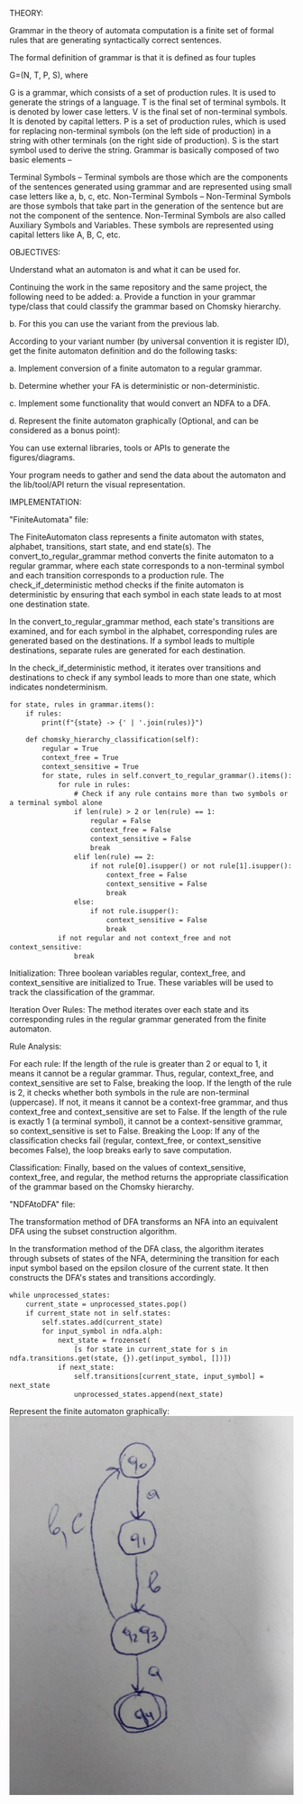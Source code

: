 THEORY:

Grammar in the theory of automata computation is a finite set of formal rules that are generating syntactically correct sentences.

The formal definition of grammar is that it is defined as four tuples

G=(N, T, P, S), where

G is a grammar, which consists of a set of production rules. It is used to generate the strings of a language.
T is the final set of terminal symbols. It is denoted by lower case letters.
V is the final set of non-terminal symbols. It is denoted by capital letters.
P is a set of production rules, which is used for replacing non-terminal symbols (on the left side of production) in a string with other terminals (on the right side of production).
S is the start symbol used to derive the string.
Grammar is basically composed of two basic elements –

Terminal Symbols –
Terminal symbols are those which are the components of the sentences generated using grammar and are represented using small case letters like a, b, c, etc.
Non-Terminal Symbols –
Non-Terminal Symbols are those symbols that take part in the generation of the sentence but are not the component of the sentence. Non-Terminal Symbols are also called Auxiliary Symbols and Variables. These symbols are represented using capital letters like A, B, C, etc.


OBJECTIVES:

Understand what an automaton is and what it can be used for.

Continuing the work in the same repository and the same project, the following need to be added: a. Provide a function in your grammar type/class that could classify the grammar based on Chomsky hierarchy.

b. For this you can use the variant from the previous lab.

According to your variant number (by universal convention it is register ID), get the finite automaton definition and do the following tasks:

a. Implement conversion of a finite automaton to a regular grammar.

b. Determine whether your FA is deterministic or non-deterministic.

c. Implement some functionality that would convert an NDFA to a DFA.

d. Represent the finite automaton graphically (Optional, and can be considered as a bonus point):

You can use external libraries, tools or APIs to generate the figures/diagrams.

Your program needs to gather and send the data about the automaton and the lib/tool/API return the visual representation.


IMPLEMENTATION:

"FiniteAutomata" file:

The FiniteAutomaton class represents a finite automaton with states, alphabet, transitions, start state, and end state(s). The convert_to_regular_grammar method converts the finite automaton to a regular grammar, where each state corresponds to a non-terminal symbol and each transition corresponds to a production rule. The check_if_deterministic method checks if the finite automaton is deterministic by ensuring that each symbol in each state leads to at most one destination state.

In the convert_to_regular_grammar method, each state's transitions are examined, and for each symbol in the alphabet, corresponding rules are generated based on the destinations. If a symbol leads to multiple destinations, separate rules are generated for each destination.

In the check_if_deterministic method, it iterates over transitions and destinations to check if any symbol leads to more than one state, which indicates nondeterminism.

````
for state, rules in grammar.items():
    if rules:
        print(f"{state} -> {' | '.join(rules)}")
````

````
    def chomsky_hierarchy_classification(self):
        regular = True
        context_free = True
        context_sensitive = True
        for state, rules in self.convert_to_regular_grammar().items():
            for rule in rules:
                # Check if any rule contains more than two symbols or a terminal symbol alone
                if len(rule) > 2 or len(rule) == 1:
                    regular = False
                    context_free = False
                    context_sensitive = False
                    break
                elif len(rule) == 2:
                    if not rule[0].isupper() or not rule[1].isupper():
                        context_free = False
                        context_sensitive = False
                        break
                else:
                    if not rule.isupper():
                        context_sensitive = False
                        break
            if not regular and not context_free and not context_sensitive:
                break
````

Initialization: Three boolean variables regular, context_free, and context_sensitive are initialized to True. These variables will be used to track the classification of the grammar.

Iteration Over Rules: The method iterates over each state and its corresponding rules in the regular grammar generated from the finite automaton.

Rule Analysis:

For each rule:
If the length of the rule is greater than 2 or equal to 1, it means it cannot be a regular grammar. Thus, regular, context_free, and context_sensitive are set to False, breaking the loop.
If the length of the rule is 2, it checks whether both symbols in the rule are non-terminal (uppercase). If not, it means it cannot be a context-free grammar, and thus context_free and context_sensitive are set to False.
If the length of the rule is exactly 1 (a terminal symbol), it cannot be a context-sensitive grammar, so context_sensitive is set to False.
Breaking the Loop: If any of the classification checks fail (regular, context_free, or context_sensitive becomes False), the loop breaks early to save computation.

Classification: Finally, based on the values of context_sensitive, context_free, and regular, the method returns the appropriate classification of the grammar based on the Chomsky hierarchy.

"NDFAtoDFA" file:


The transformation method of DFA transforms an NFA into an equivalent DFA using the subset construction algorithm.

In the transformation method of the DFA class, the algorithm iterates through subsets of states of the NFA, determining the transition for each input symbol based on the epsilon closure of the current state. It then constructs the DFA's states and transitions accordingly.

````
while unprocessed_states:
    current_state = unprocessed_states.pop()
    if current_state not in self.states:
        self.states.add(current_state)
        for input_symbol in ndfa.alph:
            next_state = frozenset(
                [s for state in current_state for s in ndfa.transitions.get(state, {}).get(input_symbol, [])])
            if next_state:
                self.transitions[current_state, input_symbol] = next_state
                unprocessed_states.append(next_state)

````

Represent the finite automaton graphically:
![photo_2024-03-04_19-48-30.jpg](photo_2024-03-04_19-48-30.jpg)